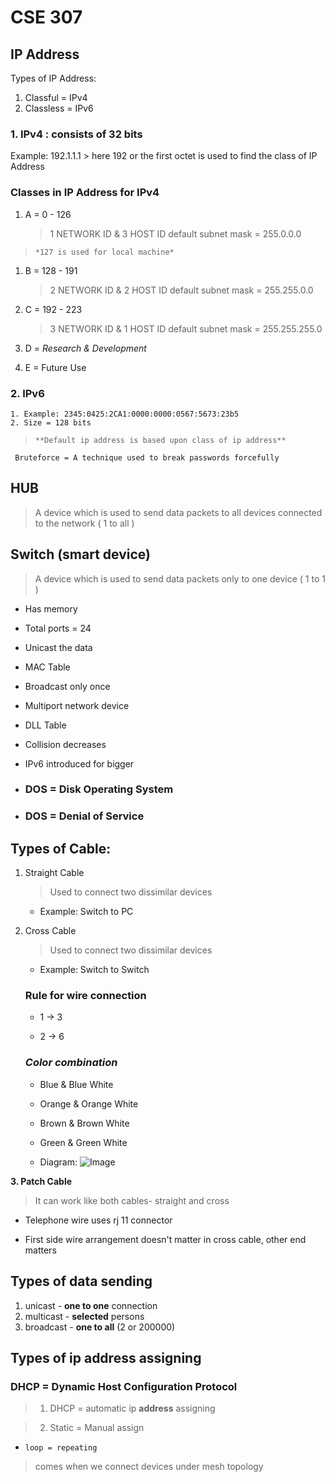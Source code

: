 # **CSE 307**

## IP Address

Types of IP Address:

1. Classful = IPv4
2. Classless = IPv6

### 1. IPv4 : consists of 32 bits

Example: 192.1.1.1 > here 192 or the first octet is used to find the class of IP Address

### **Classes in IP Address for IPv4**

1. A = 0 - 126

    > 1 NETWORK ID & 3 HOST ID
    > default subnet mask = 255.0.0.0

> `*127 is used for local machine*`

1. B = 128 - 191

    > 2 NETWORK ID & 2 HOST ID
    > default subnet mask = 255.255.0.0

2. C = 192 - 223

    > 3 NETWORK ID & 1 HOST ID
    > default subnet mask = 255.255.255.0

3. D = _Research & Development_
4. E = Future Use

### 2. IPv6

    1. Example: 2345:0425:2CA1:0000:0000:0567:5673:23b5
    2. Size = 128 bits

> `**Default ip address is based upon class of ip address**`

` Bruteforce = A technique used to break passwords forcefully`

## HUB

> A device which is used to send data packets to all devices connected to the network ( 1 to all )

## Switch (smart device)

> A device which is used to send data packets only to one device ( 1 to 1 )

-   Has memory
-   Total ports = 24
-   Unicast the data
-   MAC Table
-   Broadcast only once
-   Multiport network device
-   DLL Table
-   Collision decreases
-   IPv6 introduced for bigger

-   ### DOS = Disk Operating System
-   ### DOS = Denial of Service

## Types of Cable:

1.  Straight Cable
    > Used to connect two dissimilar devices
    -   Example: Switch to PC
2.  Cross Cable

    > Used to connect two dissimilar devices

    -   Example: Switch to Switch

    ### **Rule for wire connection**

    -   1 -> 3

    -   2 -> 6

    ### _Color combination_

    -   Blue & Blue White

    -   Orange & Orange White

    -   Brown & Brown White

    -   Green & Green White

    *   Diagram:
        ![Image](https://media.fs.com/images/community/upload/wangEditor/201911/06/_1573024232_I7qO4uoRQQ.jpg)

**3. Patch Cable**

> It can work like both cables- straight and cross

-   Telephone wire uses rj 11 connector

-   First side wire arrangement doesn't matter in cross cable, other end matters

## Types of data sending

1. unicast - **one to one** connection
2. multicast - **selected** persons
3. broadcast - **one to all** (2 or 200000)

## Types of ip address assigning

### DHCP = Dynamic Host Configuration Protocol

> 1. DHCP = automatic ip **address** assigning

> 2. Static = Manual assign

-   `loop = repeating`

> comes when we connect devices under mesh topology
